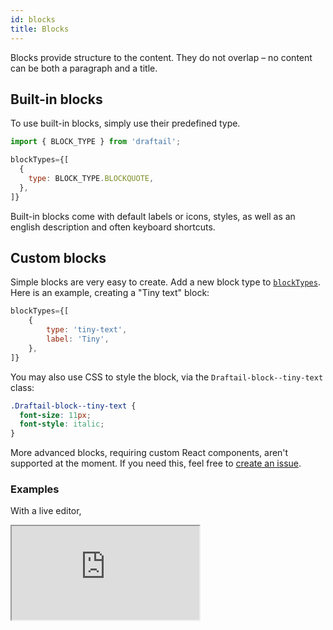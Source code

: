 ```yaml
---
id: blocks
title: Blocks
---
```


Blocks provide structure to the content. They do not overlap – no content can be both a paragraph and a title.

## Built-in blocks

To use built-in blocks, simply use their predefined type.

```jsx
import { BLOCK_TYPE } from 'draftail';

blockTypes={[
  {
    type: BLOCK_TYPE.BLOCKQUOTE,
  },
]}
```

Built-in blocks come with default labels or icons, styles, as well as an english description and often keyboard shortcuts.

## Custom blocks

Simple blocks are very easy to create. Add a new block type to [`blockTypes`](API.md#blocks-docs-blocks). Here is an example, creating a "Tiny text" block:

```jsx
blockTypes={[
    {
        type: 'tiny-text',
        label: 'Tiny',
    },
]}
```

You may also use CSS to style the block, via the `Draftail-block--tiny-text` class:

```css
.Draftail-block--tiny-text {
  font-size: 11px;
  font-style: italic;
}
```

More advanced blocks, requiring custom React components, aren't supported at the moment. If you need this, feel free to [create an issue](https://github.com/springload/draftail/issues/new).

### Examples

With a live editor,

<iframe src="https://demo.draftail.org/storybook/iframe.html?selectedKind=Docs&selectedStory=Blocks" class="iframe iframe--docs-200"></iframe>
